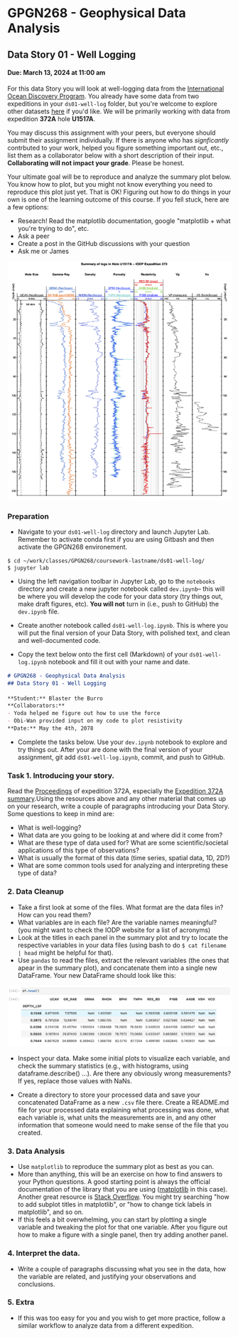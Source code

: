 # GPGN268 - Geophysical Data Analysis
## Data Story 01 - Well Logging
#### Due: March 13, 2024 at 11:00 am

For this data Story you will look at well-logging data from the [International Ocean Discovery Program](https://www.iodp.org/). You already have some data from two expeditions in your `ds01-well-log` folder, but you're welcome to explore other datasets [here](https://mlp.ldeo.columbia.edu/logdb/) if you'd like. We will be primarily working with data from expedition **372A** hole **U1517A**. 

You may discuss this assignment with your peers, but everyone should submit their assignment individually. If there is anyone who has *signficantly* contrbuted to your work, helped you figure something important out, etc., list them as a collaborator below with a short description of their input. **Collaborating will not impact your grade**. Please be honest.

Your ultimate goal will be to reproduce and analyze the summary plot below. You know how to plot, but you might not know everything you need to reproduce this plot just yet. That is OK! Figuring out how to do things in your own is one of the learning outcome of this course. If you fell stuck, here are a few options:

- Research! Read the matplotlib documentation, google "matplotlib + what you're trying to do", etc.
- Ask a peer
- Create a post in the GitHub discussions with your question
- Ask me or James

![](media/372-U1517A_log_summary.png)

### Preparation

- Navigate to your `ds01-well-log` directory and launch Jupyter Lab. Remember to activate conda first if you are using Gitbash and then activate the GPGN268 environement.

```
$ cd ~/work/classes/GPGN268/coursework-lastname/ds01-well-log/
$ jupyter lab
```

- Using the left navigation toolbar in Jupyter Lab, go to the `notebooks` directory and create a new jupyter notebook called `dev.ipynb`– this will be where you will develop the code for your data story (try things out, make draft figures, etc). **You will not** turn in (i.e., push to GitHub) the `dev.ipynb` file. 

- Create another notebook called `ds01-well-log.ipynb`. This is where you will put the final version of your Data Story, with polished text, and clean and well-documented code.

- Copy the text below onto the first cell (Markdown) of your `ds01-well-log.ipynb` notebook and fill it out with your name and date.

```markdown
# GPGN268 - Geophysical Data Analysis
## Data Story 01 - Well Logging

**Student:** Blaster the Burro 
**Collaborators:**
- Yoda helped me figure out how to use the force
- Obi-Wan provided input on my code to plot resistivity
**Date:** May the 4th, 2078
```

- Complete the tasks below. Use your `dev.ipynb` notebook to explore and try things out. After your are done with the final version of your assignment, git add `ds01-well-log.ipynb`, commit, and push to GitHub.


### Task 1. Introducing your story. 

Read the [Proceedings](http://publications.iodp.org/proceedings/372A/372Atitle.html) of expedition 372A, especially the [Expedition 372A summary](http://publications.iodp.org/proceedings/372A/EXP_REPT/CHAPTERS/372A_101.PDF).Using the resources above and any other material that comes up on your research, write a couple of paragraphs introducing your Data Story. Some questions to keep in mind are:

- What is well-logging? 
- What data are you going to be looking at and where did it come from?
- What are these type of data used for? What are some scientific/societal applications of this type of observations? 
- What is usually the format of this data (time series, spatial data, 1D, 2D?)
- What are some common tools used for analyzing and interpreting these type of data?

### 2. Data Cleanup
- Take a first look at some of the files. What format are the data files in? How can you read them?
- What variables are in each file? Are the variable names meaningful? (you might want to check the IODP website for a list of acronyms)
- Look at the titles in each panel in the summary plot and try to locate the respective variables in your data files (using bash to do `$ cat filename | head` might be helpful for that).
- Use `pandas` to read the files, extract the relevant variables (the ones that apear in the summary plot), and concatenate them into a single new DataFrame. Your new DataFrame should look like this:

![](media/dataframe-example.png)

- Inspect your data. Make some initial plots to visualize each variable, and check the summary statistics (e.g., with histograms, using dataframe.describe() ...). Are there any obviously wrong measurements? If yes, replace those values with NaNs.

- Create a directory to store your processed data and save your concatenated DataFrame as a new `.csv` file there. Create a README.md file for your processed data explaining what processing was done, what each variable is, what units the measurements are in, and any other information that someone would need to make sense of the file that you created.


### 3. Data Analysis

- Use `matplotlib` to reproduce the summary plot as best as you can. 
- More than anything, this will be an exercise on how to find answers to your Python questions. A good starting point is always the official documentation of the library that you are using ([matplotlib](https://matplotlib.org/) in this case). Another great resource is [Stack Overflow](https://stackoverflow.com/). You might try searching "how to add subplot titles in matplotlib", or "how to change tick labels in matplotlib", and so on.
- If this feels a bit overwhelming, you can start by plotting a single variable and tweaking the plot for that one variable. After you figure out how to make a figure with a single panel, then try adding another panel.

### 4. Interpret the data. 
- Write a couple of paragraphs discussing what you see in the data, how the variable are related, and justifying your observations and conclusions.

### 5. Extra
- If this was too easy for you and you wish to get more practice, follow a similar workflow to analyze data from a different expedition.
